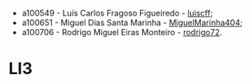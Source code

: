 - a100549 - Luís Carlos Fragoso Figueiredo - [luiscff](https://github.com/luiscff);
- a100651 - Miguel Dias Santa Marinha - [MiguelMarinha404](https://github.com/MiguelMarinha404);
- a100706 - Rodrigo Miguel Eiras Monteiro  - [rodrigo72](https://github.com/rodrigo72).
# LI3

